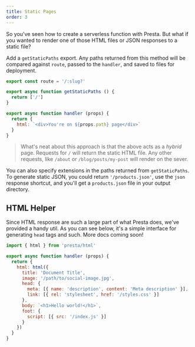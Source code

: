 ```yaml
---
title: Static Pages
order: 3
---
```


So you've seen how to create a serverless function with Presta. But what if you
wanted to render one of those HTML files or JSON responses to a static file?

Add a `getStaticPaths` export. Any paths returned from this method will be
compared against `route`, passed to the `handler`, and saved to files for
deployment.

```javascript
export const route = '/:slug?'

export async function getStaticPaths () {
  return ['/']
}

export async function handler (props) {
  return {
    html: `<div>You're on ${props.path} page</div>`
  }
}
```

> What's neat about this approach is that the above acts as a _hybrid_ page.
> Requests for `/` will return the static HTML file. Any other requests, like
> `/about` or `/blog/posts/my-post` will render on the sever.

You can also specify extensions in the paths returned from `getStaticPaths`. To
generate static JSON, you could return `'/products.json'`, use the `json`
response shortcut, and you'll get a `products.json` file in your output
directory.

## HTML Helper

Since HTML response are such a large part of what Presta does, we've provided a
handy util. As you can see below, it's a simple interface for generating `head`
tags and such. More docs coming soon!

```javascript
import { html } from 'presta/html'

export async function handler (props) {
  return {
    html: html({
      title: 'Document Title',
      image: '/path/to/social-image.jpg',
      head: {
        meta: [{ name: 'description', content: 'Meta description' }],
        link: [{ rel: 'stylesheet', href: '/styles.css' }]
      },
      body: `<h1>Hello world!</h1>`,
      foot: {
        script: [{ src: '/index.js' }]
      }
    })
  }
}
```

